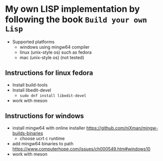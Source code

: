 # My own LISP implementation by following the book `Build your own Lisp`

* Supported platforms
  * windows using mingw64 compiler
  * linux (unix-style os) such as fedora
  * mac (unix-style os) (not tested)

## Instructions for linux fedora

* Install build-tools
* Install libedit-devel
  * `sudo dnf install libedit-devel`
* work with meson

## Instructions for windows

* install mingw64 with online installer https://github.com/niXman/mingw-builds-binaries
  * choose ucrt c runtime
* add mingw64 binaries to path https://www.computerhope.com/issues/ch000549.htm#windows10
* work with meson
